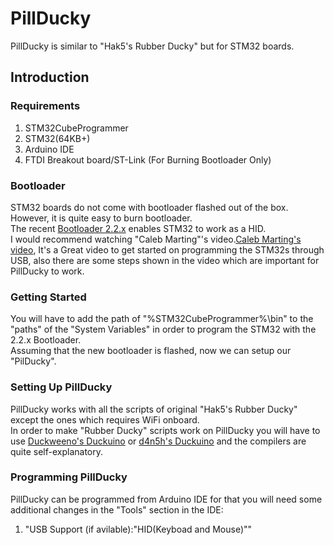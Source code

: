 # PillDucky
PillDucky is similar to "Hak5's Rubber Ducky" but for STM32 boards.  

## Introduction  
  
### Requirements  
1. STM32CubeProgrammer    
2. STM32(64KB+)    
3. Arduino IDE  
4. FTDI Breakout board/ST-Link (For Burning Bootloader Only)

### Bootloader  
STM32 boards do not come with bootloader flashed out of the box. However, it is quite easy to burn bootloader.   
The recent [Bootloader 2.2.x](https://github.com/Serasidis/STM32_HID_Bootloader/releases/latest) enables STM32 to work as a HID.  
I would recommend watching "Caleb Marting"'s video.[Caleb Marting's video](https://www.youtube.com/watch?v=Myon8H111PQ), It's a Great video to get started on programming the STM32s through USB, also there are some steps shown in the video which are important for PillDucky to work.  

### Getting Started  
You will have to add the path of "%STM32CubeProgrammer%\bin" to the "paths" of the "System Variables" in order to program the STM32 with the 2.2.x Bootloader.  
Assuming that the new bootloader is flashed, now we can setup our "PilDucky".

### Setting Up PillDucky  
PillDucky works with all the scripts of original "Hak5's Rubber Ducky" except the ones which requires WiFi onboard.   
In order to make "Rubber Ducky" scripts work on PillDucky you will have to use [Duckweeno's Duckuino](https://dukweeno.github.io/Duckuino/) or [d4n5h's Duckuino](https://d4n5h.github.io/Duckuino/) and the compilers are quite self-explanatory.   
  
### Programming PillDucky  
PillDucky can be programmed from Arduino IDE for that you will need some additional changes in the "Tools" section in the IDE:  
1. "USB Support (if avilable):"HID(Keyboad and Mouse)""
